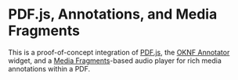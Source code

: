 # PDF.js, Annotations, and Media Fragments

This is a proof-of-concept integration of [PDF.js](https://github.com/mozilla/pdf.js), the [OKNF Annotator](https://github.com/okfn/annotator) widget, and a [Media Fragments](https://www.w3.org/TR/media-frags/)-based audio player for rich media annotations within a PDF.

